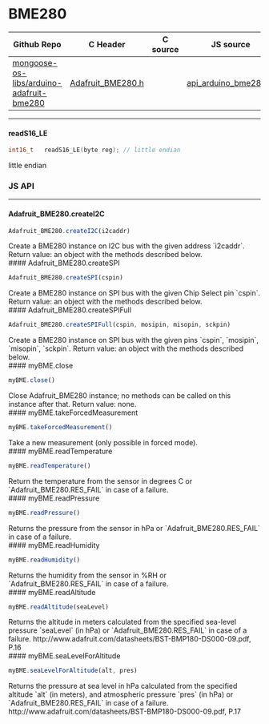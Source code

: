 # BME280
| Github Repo | C Header | C source  | JS source |
| ----------- | -------- | --------  | ----------------- |
| [mongoose-os-libs/arduino-adafruit-bme280](https://github.com/mongoose-os-libs/arduino-adafruit-bme280) | [Adafruit_BME280.h](https://github.com/mongoose-os-libs/arduino-adafruit-bme280/tree/master/include/Adafruit_BME280.h) | &nbsp;  | [api_arduino_bme280.js](https://github.com/mongoose-os-libs/arduino-adafruit-bme280/tree/master/mjs_fs/api_arduino_bme280.js)         |




 ----- 
#### readS16_LE

```c
int16_t   readS16_LE(byte reg); // little endian
```
<div class="apidescr">
little endian
</div>

### JS API

 --- 
#### Adafruit_BME280.createI2C

```javascript
Adafruit_BME280.createI2C(i2caddr)
```
<div class="apidescr">
Create a BME280 instance on I2C bus with the given address `i2caddr`.
Return value: an object with the methods described below.
</div>
#### Adafruit_BME280.createSPI

```javascript
Adafruit_BME280.createSPI(cspin)
```
<div class="apidescr">
Create a BME280 instance on SPI bus with the given Chip Select pin `cspin`.
Return value: an object with the methods described below.
</div>
#### Adafruit_BME280.createSPIFull

```javascript
Adafruit_BME280.createSPIFull(cspin, mosipin, misopin, sckpin)
```
<div class="apidescr">
Create a BME280 instance on SPI bus with the given pins `cspin`,
`mosipin`, `misopin`, `sckpin`.
Return value: an object with the methods described below.
</div>
#### myBME.close

```javascript
myBME.close()
```
<div class="apidescr">
Close Adafruit_BME280 instance; no methods can be called on this instance
after that.
Return value: none.
</div>
#### myBME.takeForcedMeasurement

```javascript
myBME.takeForcedMeasurement()
```
<div class="apidescr">
Take a new measurement (only possible in forced mode).
</div>
#### myBME.readTemperature

```javascript
myBME.readTemperature()
```
<div class="apidescr">
Return the temperature from the sensor in degrees C or
`Adafruit_BME280.RES_FAIL` in case of a failure.
</div>
#### myBME.readPressure

```javascript
myBME.readPressure()
```
<div class="apidescr">
Returns the pressure from the sensor in hPa
or `Adafruit_BME280.RES_FAIL` in case of a failure.
</div>
#### myBME.readHumidity

```javascript
myBME.readHumidity()
```
<div class="apidescr">
Returns the humidity from the sensor in %RH
or `Adafruit_BME280.RES_FAIL` in case of a failure.
</div>
#### myBME.readAltitude

```javascript
myBME.readAltitude(seaLevel)
```
<div class="apidescr">
Returns the altitude in meters calculated from the specified
sea-level pressure `seaLevel` (in hPa)
or `Adafruit_BME280.RES_FAIL` in case of a failure.
http://www.adafruit.com/datasheets/BST-BMP180-DS000-09.pdf, P.16
</div>
#### myBME.seaLevelForAltitude

```javascript
myBME.seaLevelForAltitude(alt, pres)
```
<div class="apidescr">
Returns the pressure at sea level in hPa
calculated from the specified altitude `alt` (in meters),
and atmospheric pressure `pres` (in hPa)
or `Adafruit_BME280.RES_FAIL` in case of a failure.
http://www.adafruit.com/datasheets/BST-BMP180-DS000-09.pdf, P.17
</div>
